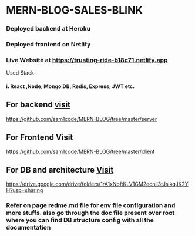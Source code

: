# MERN-BLOG-SALES-BLINK

### Deployed backend at Heroku
### Deployed frontend on Netlify
### Live Website at https://trusting-ride-b18c71.netlify.app 

Used Stack- 
#### i. React ,Node, Mongo DB, Redis, Express, JWT etc.

## For backend [visit](https://github.com/sam1code/MERN-BLOG/tree/master/server)
https://github.com/sam1code/MERN-BLOG/tree/master/server

## For Frontend Visit
https://github.com/sam1code/MERN-BLOG/tree/master/client

## For DB and architecture [Visit](https://drive.google.com/drive/folders/1rA1xNbftKLV1GM2ecnii3tJslkqJK2YH?usp=sharing)
https://drive.google.com/drive/folders/1rA1xNbftKLV1GM2ecnii3tJslkqJK2YH?usp=sharing

### Refer on page redme.md file for env file configuration and more stuffs. also go through the doc file present over root where you can find DB structure config with all the documentation
